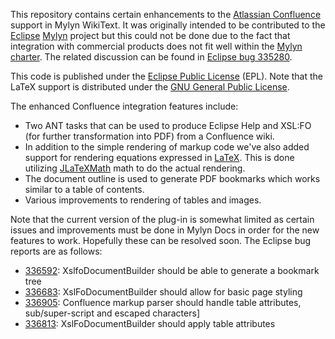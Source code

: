 This repository contains certain enhancements to the [Atlassian Confluence](http://www.atlassian.com/software/confluence/)
support in Mylyn WikiText. It was originally intended to be contributed to the 
[Eclipse](http://www.eclipse.org) [Mylyn](http://www.eclipse.org/mylyn) project
but this could not be done due to the fact that integration with commercial 
products does not fit well within the [Mylyn charter](http://wiki.eclipse.org/Mylyn/Charter).
The related discussion can be found in [Eclipse bug 335280](https://bugs.eclipse.org/bugs/show_bug.cgi?id=335280).

This code is published under the [Eclipse Public License](http://www.eclipse.org/legal/epl-v10.html) (EPL). Note
that the LaTeX support is distributed under the [GNU General Public License](http://www.gnu.org/licenses/gpl-2.0.html).

The enhanced Confluence integration features include:
 
* Two ANT tasks that can be used to produce Eclipse Help and XSL:FO (for further
  transformation into PDF) from a Confluence wiki. 
* In addition to the simple rendering of markup code we've also added support 
  for rendering equations expressed in [LaTeX](http://www.latex-project.org/).
  This is done utilizing [JLaTeXMath](http://forge.scilab.org/index.php/p/jlatexmath/)
  math to do the actual rendering.
* The document outline is used to generate PDF bookmarks which works similar to
  a table of contents.
* Various improvements to rendering of tables and images.

Note that the current version of the plug-in is somewhat limited as certain
issues and improvements must be done in Mylyn Docs in order for the new features
to work. Hopefully these can be resolved soon. The Eclipse bug reports are as follows:

* [336592](https://bugs.eclipse.org/bugs/show_bug.cgi?id=336592): XslfoDocumentBuilder should be able to generate a bookmark tree
* [336683](https://bugs.eclipse.org/bugs/show_bug.cgi?id=336683): XslFoDocumentBuilder should allow for basic page styling
* [336905](https://bugs.eclipse.org/bugs/show_bug.cgi?id=336905): Confluence markup parser should handle table attributes, sub/super-script and escaped characters]
* [336813](https://bugs.eclipse.org/bugs/show_bug.cgi?id=336813): XslFoDocumentBuilder should apply table attributes